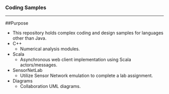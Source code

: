 ### Coding Samples
---
##Purpose
  * This repository holds complex coding and design samples for languages other than Java.
  * C++
    * Numerical analysis modules.
  * Scala
    * Asynchronous web client implementation using Scala actors/messages.
  * SensorNetLab
    * Utilize Sensor Network emulation to complete a lab assignment.
  * Diagrams
    * Collaboration UML diagrams.
    
